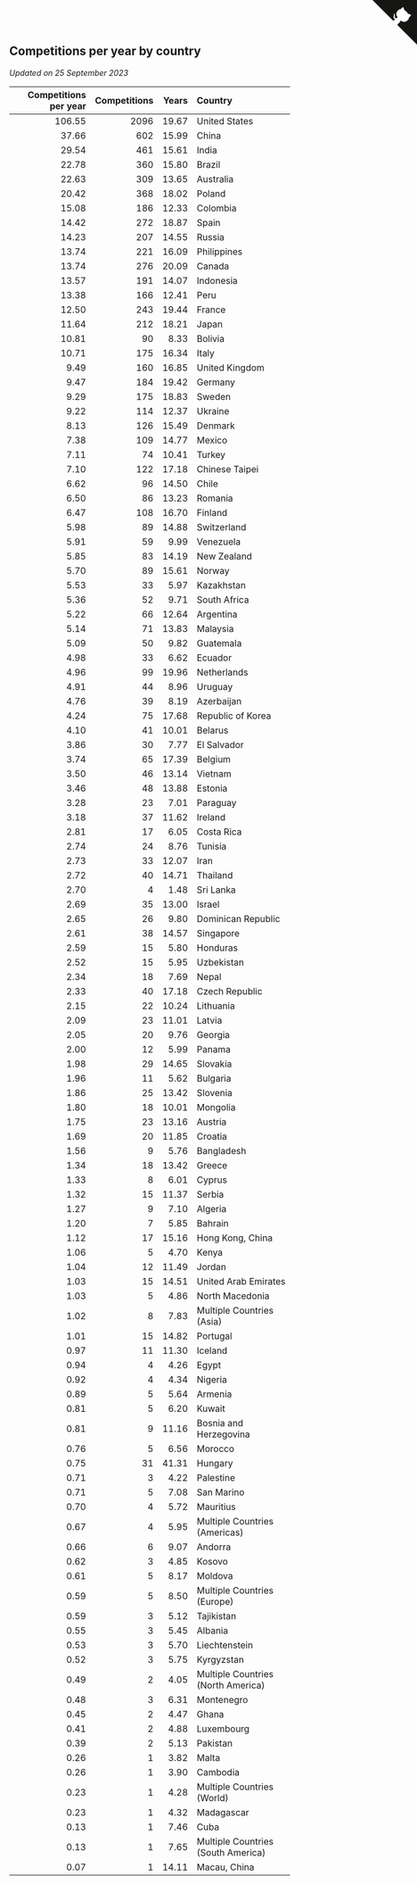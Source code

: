 ## Competitions per year by country

*Updated on 25 September 2023*

| Competitions per year | Competitions | Years | Country |
| ---: | ---: | ---: | :--- |
| 106.55 | 2096 | 19.67 | United States |
| 37.66 | 602 | 15.99 | China |
| 29.54 | 461 | 15.61 | India |
| 22.78 | 360 | 15.80 | Brazil |
| 22.63 | 309 | 13.65 | Australia |
| 20.42 | 368 | 18.02 | Poland |
| 15.08 | 186 | 12.33 | Colombia |
| 14.42 | 272 | 18.87 | Spain |
| 14.23 | 207 | 14.55 | Russia |
| 13.74 | 221 | 16.09 | Philippines |
| 13.74 | 276 | 20.09 | Canada |
| 13.57 | 191 | 14.07 | Indonesia |
| 13.38 | 166 | 12.41 | Peru |
| 12.50 | 243 | 19.44 | France |
| 11.64 | 212 | 18.21 | Japan |
| 10.81 | 90 | 8.33 | Bolivia |
| 10.71 | 175 | 16.34 | Italy |
| 9.49 | 160 | 16.85 | United Kingdom |
| 9.47 | 184 | 19.42 | Germany |
| 9.29 | 175 | 18.83 | Sweden |
| 9.22 | 114 | 12.37 | Ukraine |
| 8.13 | 126 | 15.49 | Denmark |
| 7.38 | 109 | 14.77 | Mexico |
| 7.11 | 74 | 10.41 | Turkey |
| 7.10 | 122 | 17.18 | Chinese Taipei |
| 6.62 | 96 | 14.50 | Chile |
| 6.50 | 86 | 13.23 | Romania |
| 6.47 | 108 | 16.70 | Finland |
| 5.98 | 89 | 14.88 | Switzerland |
| 5.91 | 59 | 9.99 | Venezuela |
| 5.85 | 83 | 14.19 | New Zealand |
| 5.70 | 89 | 15.61 | Norway |
| 5.53 | 33 | 5.97 | Kazakhstan |
| 5.36 | 52 | 9.71 | South Africa |
| 5.22 | 66 | 12.64 | Argentina |
| 5.14 | 71 | 13.83 | Malaysia |
| 5.09 | 50 | 9.82 | Guatemala |
| 4.98 | 33 | 6.62 | Ecuador |
| 4.96 | 99 | 19.96 | Netherlands |
| 4.91 | 44 | 8.96 | Uruguay |
| 4.76 | 39 | 8.19 | Azerbaijan |
| 4.24 | 75 | 17.68 | Republic of Korea |
| 4.10 | 41 | 10.01 | Belarus |
| 3.86 | 30 | 7.77 | El Salvador |
| 3.74 | 65 | 17.39 | Belgium |
| 3.50 | 46 | 13.14 | Vietnam |
| 3.46 | 48 | 13.88 | Estonia |
| 3.28 | 23 | 7.01 | Paraguay |
| 3.18 | 37 | 11.62 | Ireland |
| 2.81 | 17 | 6.05 | Costa Rica |
| 2.74 | 24 | 8.76 | Tunisia |
| 2.73 | 33 | 12.07 | Iran |
| 2.72 | 40 | 14.71 | Thailand |
| 2.70 | 4 | 1.48 | Sri Lanka |
| 2.69 | 35 | 13.00 | Israel |
| 2.65 | 26 | 9.80 | Dominican Republic |
| 2.61 | 38 | 14.57 | Singapore |
| 2.59 | 15 | 5.80 | Honduras |
| 2.52 | 15 | 5.95 | Uzbekistan |
| 2.34 | 18 | 7.69 | Nepal |
| 2.33 | 40 | 17.18 | Czech Republic |
| 2.15 | 22 | 10.24 | Lithuania |
| 2.09 | 23 | 11.01 | Latvia |
| 2.05 | 20 | 9.76 | Georgia |
| 2.00 | 12 | 5.99 | Panama |
| 1.98 | 29 | 14.65 | Slovakia |
| 1.96 | 11 | 5.62 | Bulgaria |
| 1.86 | 25 | 13.42 | Slovenia |
| 1.80 | 18 | 10.01 | Mongolia |
| 1.75 | 23 | 13.16 | Austria |
| 1.69 | 20 | 11.85 | Croatia |
| 1.56 | 9 | 5.76 | Bangladesh |
| 1.34 | 18 | 13.42 | Greece |
| 1.33 | 8 | 6.01 | Cyprus |
| 1.32 | 15 | 11.37 | Serbia |
| 1.27 | 9 | 7.10 | Algeria |
| 1.20 | 7 | 5.85 | Bahrain |
| 1.12 | 17 | 15.16 | Hong Kong, China |
| 1.06 | 5 | 4.70 | Kenya |
| 1.04 | 12 | 11.49 | Jordan |
| 1.03 | 15 | 14.51 | United Arab Emirates |
| 1.03 | 5 | 4.86 | North Macedonia |
| 1.02 | 8 | 7.83 | Multiple Countries (Asia) |
| 1.01 | 15 | 14.82 | Portugal |
| 0.97 | 11 | 11.30 | Iceland |
| 0.94 | 4 | 4.26 | Egypt |
| 0.92 | 4 | 4.34 | Nigeria |
| 0.89 | 5 | 5.64 | Armenia |
| 0.81 | 5 | 6.20 | Kuwait |
| 0.81 | 9 | 11.16 | Bosnia and Herzegovina |
| 0.76 | 5 | 6.56 | Morocco |
| 0.75 | 31 | 41.31 | Hungary |
| 0.71 | 3 | 4.22 | Palestine |
| 0.71 | 5 | 7.08 | San Marino |
| 0.70 | 4 | 5.72 | Mauritius |
| 0.67 | 4 | 5.95 | Multiple Countries (Americas) |
| 0.66 | 6 | 9.07 | Andorra |
| 0.62 | 3 | 4.85 | Kosovo |
| 0.61 | 5 | 8.17 | Moldova |
| 0.59 | 5 | 8.50 | Multiple Countries (Europe) |
| 0.59 | 3 | 5.12 | Tajikistan |
| 0.55 | 3 | 5.45 | Albania |
| 0.53 | 3 | 5.70 | Liechtenstein |
| 0.52 | 3 | 5.75 | Kyrgyzstan |
| 0.49 | 2 | 4.05 | Multiple Countries (North America) |
| 0.48 | 3 | 6.31 | Montenegro |
| 0.45 | 2 | 4.47 | Ghana |
| 0.41 | 2 | 4.88 | Luxembourg |
| 0.39 | 2 | 5.13 | Pakistan |
| 0.26 | 1 | 3.82 | Malta |
| 0.26 | 1 | 3.90 | Cambodia |
| 0.23 | 1 | 4.28 | Multiple Countries (World) |
| 0.23 | 1 | 4.32 | Madagascar |
| 0.13 | 1 | 7.46 | Cuba |
| 0.13 | 1 | 7.65 | Multiple Countries (South America) |
| 0.07 | 1 | 14.11 | Macau, China |


<a href="https://github.com/jonatanklosko/wca_statistics" class="github-corner" aria-label="View source on Github"><svg width="80" height="80" viewBox="0 0 250 250" style="fill:#151513; color:#fff; position: absolute; top: 0; border: 0; right: 0;" aria-hidden="true"><path d="M0,0 L115,115 L130,115 L142,142 L250,250 L250,0 Z"></path><path d="M128.3,109.0 C113.8,99.7 119.0,89.6 119.0,89.6 C122.0,82.7 120.5,78.6 120.5,78.6 C119.2,72.0 123.4,76.3 123.4,76.3 C127.3,80.9 125.5,87.3 125.5,87.3 C122.9,97.6 130.6,101.9 134.4,103.2" fill="currentColor" style="transform-origin: 130px 106px;" class="octo-arm"></path><path d="M115.0,115.0 C114.9,115.1 118.7,116.5 119.8,115.4 L133.7,101.6 C136.9,99.2 139.9,98.4 142.2,98.6 C133.8,88.0 127.5,74.4 143.8,58.0 C148.5,53.4 154.0,51.2 159.7,51.0 C160.3,49.4 163.2,43.6 171.4,40.1 C171.4,40.1 176.1,42.5 178.8,56.2 C183.1,58.6 187.2,61.8 190.9,65.4 C194.5,69.0 197.7,73.2 200.1,77.6 C213.8,80.2 216.3,84.9 216.3,84.9 C212.7,93.1 206.9,96.0 205.4,96.6 C205.1,102.4 203.0,107.8 198.3,112.5 C181.9,128.9 168.3,122.5 157.7,114.1 C157.9,116.9 156.7,120.9 152.7,124.9 L141.0,136.5 C139.8,137.7 141.6,141.9 141.8,141.8 Z" fill="currentColor" class="octo-body"></path></svg></a><style>.github-corner:hover .octo-arm{animation:octocat-wave 560ms ease-in-out}@keyframes octocat-wave{0%,100%{transform:rotate(0)}20%,60%{transform:rotate(-25deg)}40%,80%{transform:rotate(10deg)}}@media (max-width:500px){.github-corner:hover .octo-arm{animation:none}.github-corner .octo-arm{animation:octocat-wave 560ms ease-in-out}}</style>
